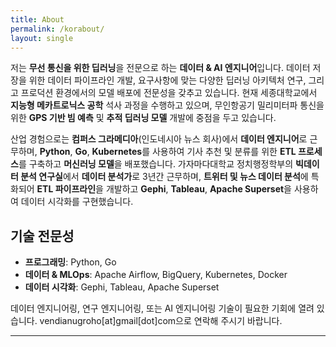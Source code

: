 ```yaml
---
title: About
permalink: /korabout/
layout: single
---
```


저는 **무선 통신을 위한 딥러닝**을 전문으로 하는 **데이터 & AI 엔지니어**입니다. 데이터 저장을 위한 데이터 파이프라인 개발, 요구사항에 맞는 다양한 딥러닝 아키텍처 연구, 그리고 프로덕션 환경에서의 모델 배포에 전문성을 갖추고 있습니다. 현재 세종대학교에서 **지능형 메카트로닉스 공학** 석사 과정을 수행하고 있으며, 무인항공기 밀리미터파 통신을 위한 **GPS 기반 빔 예측** 및 **추적 딥러닝 모델** 개발에 중점을 두고 있습니다.

산업 경험으로는 **컴퍼스 그라메디아**(인도네시아 뉴스 회사)에서 **데이터 엔지니어**로 근무하며, **Python**, **Go**, **Kubernetes**를 사용하여 기사 추천 및 분류를 위한 **ETL 프로세스**를 구축하고 **머신러닝 모델**을 배포했습니다. 가자마다대학교 정치행정학부의 **빅데이터 분석 연구실**에서 **데이터 분석가**로 3년간 근무하며, **트위터 및 뉴스 데이터 분석**에 특화되어 **ETL 파이프라인**을 개발하고 **Gephi**, **Tableau**, **Apache Superset**을 사용하여 데이터 시각화를 구현했습니다.

## 기술 전문성
- **프로그래밍**: Python, Go
- **데이터 & MLOps**: Apache Airflow, BigQuery, Kubernetes, Docker
- **데이터 시각화**: Gephi, Tableau, Apache Superset

데이터 엔지니어링, 연구 엔지니어링, 또는 AI 엔지니어링 기술이 필요한 기회에 열려 있습니다. vendianugroho[at]gmail[dot]com으로 연락해 주시기 바랍니다.

---